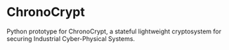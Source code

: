 # ChronoCrypt
Python prototype for ChronoCrypt, a stateful lightweight cryptosystem for securing Industrial Cyber-Physical Systems.
